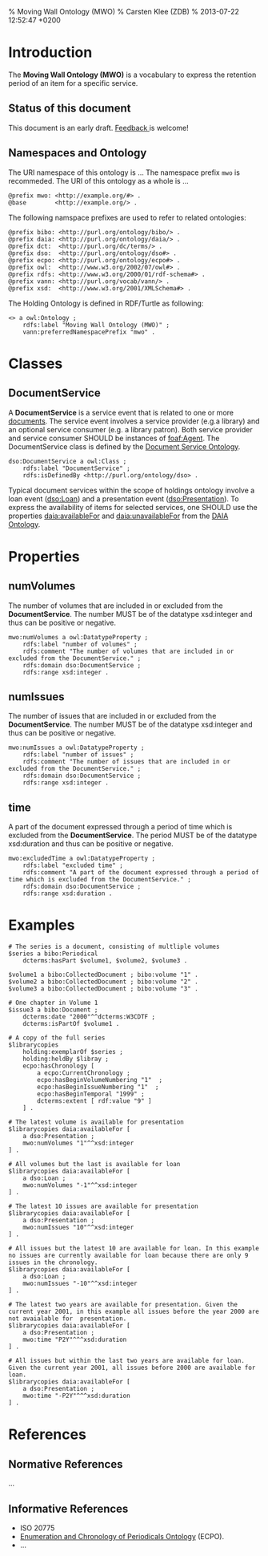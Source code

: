 % Moving Wall Ontology (MWO)
% Carsten Klee (ZDB)
% 2013-07-22 12:52:47 +0200

# Introduction

The **Moving Wall Ontology (MWO)** is a vocabulary to express the retention period of an item for a specific service.

## Status of this document

This document is an early draft. [ Feedback ](https://github.com/cklee/movingwall/issues) is welcome!

## Namespaces and Ontology

The URI namespace of this ontology is ... The namespace prefix `mwo` is recommeded.
The URI of this ontology as a whole is ...

    @prefix mwo: <http://example.org/#> .
    @base        <http://example.org/> .

The following namspace prefixes are used to refer to related ontologies:

    @prefix bibo: <http://purl.org/ontology/bibo/> .
    @prefix daia: <http://purl.org/ontology/daia/> .
    @prefix dct:  <http://purl.org/dc/terms/> .
    @prefix dso:  <http://purl.org/ontology/dso#> .
    @prefix ecpo: <http://purl.org/ontology/ecpo#> .
    @prefix owl:  <http://www.w3.org/2002/07/owl#> .
    @prefix rdfs: <http://www.w3.org/2000/01/rdf-schema#> .
    @prefix vann: <http://purl.org/vocab/vann/> .
	@prefix xsd:  <http://www.w3.org/2001/XMLSchema#> .

The Holding Ontology is defined in RDF/Turtle as following:

    <> a owl:Ontology ;
        rdfs:label "Moving Wall Ontology (MWO)" ;
        vann:preferredNamespacePrefix "mwo" .

# Classes

## DocumentService

[DocumentService]: #documentservice

A **DocumentService** is a service event that is related to one or more [documents](#document). The service event involves a service provider 
(e.g.a library) and an optional service consumer (e.g. a library patron). Both service provider and service consumer SHOULD be instances of [foaf:Agent](#Agent). The DocumentService class is defined by the [Document Service Ontology].

    dso:DocumentService a owl:Class ;
        rdfs:label "DocumentService" ;
        rdfs:isDefinedBy <http://purl.org/ontology/dso> .

Typical document services within the scope of holdings ontology involve a loan event ([dso:Loan]) and a presentation event ([dso:Presentation]). 
To express the availability of items for selected services, one SHOULD use the properties [daia:availableFor] and [daia:unavailableFor] from the [DAIA Ontology].

[daia:availableFor]: http://purl.org/ontology/daia/availableFor 
[daia:availableOf]: http://purl.org/ontology/daia/availableOf 
[daia:unavailableFor]: http://purl.org/ontology/daia/unavailableFor 
[daia:unavailableOf]: http://purl.org/ontology/daia/unavailableOf 

[dso:Loan]: http://purl.org/ontology/dso#Loan
[dso:Presentation]: http://purl.org/ontology/dso#Presentation

# Properties

## numVolumes

[numVolumes]: #numvolumes

The number of volumes that are included in or excluded from the **DocumentService**. The number MUST be of the datatype xsd:integer and thus can be positive or negative.

	mwo:numVolumes a owl:DatatypeProperty ;
		rdfs:label "number of volumes" ;
		rdfs:comment "The number of volumes that are included in or excluded from the DocumentService." ;
		rdfs:domain dso:DocumentService ;
		rdfs:range xsd:integer .

## numIssues

[numIssues]: #issues

The number of issues that are included in or excluded from the **DocumentService**. The number MUST be of the datatype xsd:integer and thus can be positive or negative.

	mwo:numIssues a owl:DatatypeProperty ;
		rdfs:label "number of issues" ;
		rdfs:comment "The number of issues that are included in or excluded from the DocumentService." ;
		rdfs:domain dso:DocumentService ;
		rdfs:range xsd:integer .

## time

[time]: #time

A part of the document expressed through a period of time which is excluded from the **DocumentService**. The period MUST be of the datatype xsd:duration and thus can be positive or negative.

	mwo:excludedTime a owl:DatatypeProperty ;
		rdfs:label "excluded time" ;
		rdfs:comment "A part of the document expressed through a period of time which is excluded from the DocumentService." ;
		rdfs:domain dso:DocumentService ;
		rdfs:range xsd:duration .


# Examples

``` {.example}
# The series is a document, consisting of multliple volumes
$series a bibo:Periodical 
    dcterms:hasPart $volume1, $volume2, $volume3 .

$volume1 a bibo:CollectedDocument ; bibo:volume "1" .
$volume2 a bibo:CollectedDocument ; bibo:volume "2" .
$volume3 a bibo:CollectedDocument ; bibo:volume "3" .

# One chapter in Volume 1
$issue3 a bibo:Document ;
	dcterms:date "2000"^^dcterms:W3CDTF ;
    dcterms:isPartOf $volume1 .

# A copy of the full series
$librarycopies 
    holding:exemplarOf $series ;
    holding:heldBy $libray ;
    ecpo:hasChronology [
        a ecpo:CurrentChronology ;
        ecpo:hasBeginVolumeNumbering "1"  ;
        ecpo:hasBeginIssueNumbering "1"  ;
		ecpo:hasBeginTemporal "1999" ;
		dcterms:extent [ rdf:value "9" ]	
    ] .
	
# The latest volume is available for presentation 
$librarycopies daia:availableFor [
	a dso:Presentation ;
	mwo:numVolumes "1"^^xsd:integer
] .

# All volumes but the last is available for loan 
$librarycopies daia:availableFor [
	a dso:Loan ;
	mwo:numVolumes "-1"^^xsd:integer
] .

# The latest 10 issues are available for presentation
$librarycopies daia:availableFor [
	a dso:Presentation ;
	mwo:numIssues "10"^^xsd:integer
] .

# All issues but the latest 10 are available for loan. In this example no issues are currently available for loan because there are only 9 issues in the chronology.
$librarycopies daia:availableFor [
	a dso:Loan ;
	mwo:numIssues "-10"^^xsd:integer
] .

# The latest two years are available for presentation. Given the current year 2001, in this example all issues before the year 2000 are not avaialable for  presentation. 
$librarycopies daia:availableFor [
	a dso:Presentation ;
	mwo:time "P2Y"^^^xsd:duration
] .

# All issues but within the last two years are available for loan. Given the current year 2001, all issues before 2000 are available for loan.
$librarycopies daia:availableFor [
	a dso:Presentation ;
	mwo:time "-P2Y"^^^xsd:duration
] .

```

# References

## Normative References

...

## Informative References

* ISO 20775
* [Enumeration and Chronology of Periodicals Ontology] (ECPO).
* ...

[Document Service Ontology]: http://purl.org/ontology/dso
[DAIA Ontology]: http://purl.org/ontology/daia
[Enumeration and Chronology of Periodicals Ontology]: http://purl.org/ontology/ecpo



